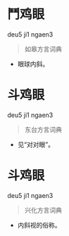 # 鬥鸡眼
deu5 ji1 ngaen3
> 如皋方言词典
- 眼球内斜。

# 斗鸡眼
deu5 ji1 ngaen3
> 东台方言词典
- 见“对对眼”。

# 斗鸡眼
deu5 ji1 ngaen3
> 兴化方言词典
- 内斜视的俗称。
